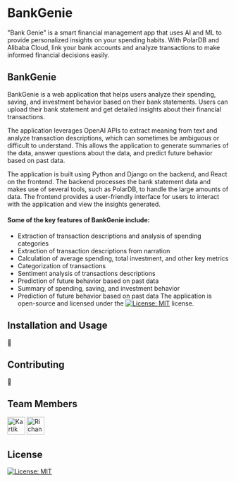 # BankGenie
"Bank Genie" is a smart financial management app that uses AI and ML to provide personalized insights on your spending habits. With PolarDB and Alibaba Cloud, link your bank accounts and analyze transactions to make informed financial decisions easily.

## BankGenie

BankGenie is a web application that helps users analyze their spending, saving, and investment behavior based on their bank statements. Users can upload their bank statement and get detailed insights about their financial transactions.

The application leverages OpenAI APIs to extract meaning from text and analyze transaction descriptions, which can sometimes be ambiguous or difficult to understand. This allows the application to generate summaries of the data, answer questions about the data, and predict future behavior based on past data.

The application is built using Python and Django on the backend, and React on the frontend. The backend processes the bank statement data and makes use of several tools, such as PolarDB, to handle the large amounts of data. The frontend provides a user-friendly interface for users to interact with the application and view the insights generated.

#### Some of the key features of BankGenie include:

-   Extraction of transaction descriptions and analysis of spending categories
-   Extraction of transaction descriptions from narration
-   Calculation of average spending, total investment, and other key metrics
-   Categorization of transactions
-   Sentiment analysis of transactions descriptions
-   Prediction of future behavior based on past data
-   Summary of spending, saving, and investment behavior
-   Prediction of future behavior based on past data
The application is open-source and licensed under the [![License: MIT](https://img.shields.io/badge/License-MIT-yellow.svg)](https://opensource.org/licenses/MIT) license.

## Installation and Usage

🥱

## Contributing
🥱

## Team Members
[<img alt="Kartik Dhawaniya" width="40px" src="https://avatars.githubusercontent.com/u/82313929?v=4" />](https://github.com/KartikDhawaniya) 
[<img alt="Richansh Gour" width="40px" src="https://avatars.githubusercontent.com/u/82725802?v=4" />](https://github.com/Richaansh-bot) 

## License
[![License: MIT](https://img.shields.io/badge/License-MIT-yellow.svg)](https://opensource.org/licenses/MIT)
